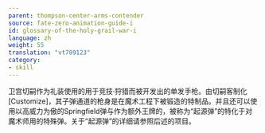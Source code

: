 ```yaml
---
parent: thompson-center-arms-contender
source: fate-zero-animation-guide-i
id: glossary-of-the-holy-grail-war-i
language: zh
weight: 55
translation: "vt789123"
category:
- skill
---
```


卫宫切嗣作为礼装使用的用于竞技·狩猎而被开发出的单发手枪。由切嗣客制化[Customize]，其子弹通道的枪身是在魔术工程下被锻造的特制品。并且还可以使用以高威力为傲的Springfield弹与作为额外王牌的，被称为“起源弹”的特化于对魔术师用的特殊弹。关于“起源弹”的详细请参照后述的项目。
